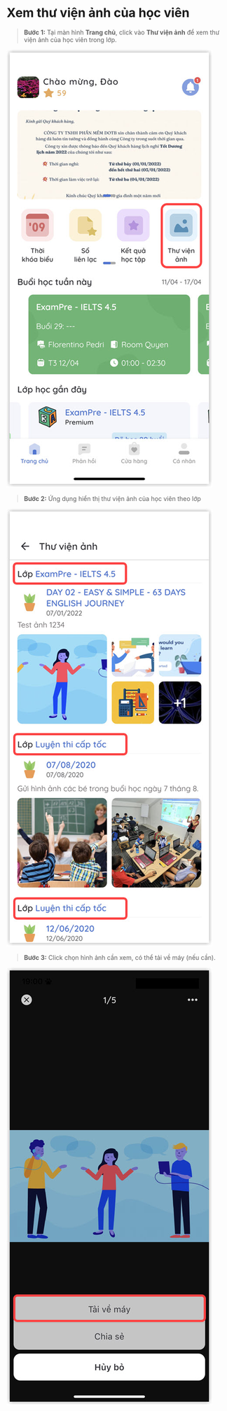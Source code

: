 # Xem thư viện ảnh của học viên

> **Bước 1:** Tại màn hình **Trang chủ**, click vào **Thư viện ảnh** để xem thư viện ảnh của học viên trong lớp.

![](<../.gitbook/assets/1 (11) (1).jpg>)

> **Bước 2:** Ứng dụng hiển thị thư viện ảnh của học viên theo lớp

![](<../.gitbook/assets/2 (11).jpg>)

> **Bước 3:** Click chọn hình ảnh cần xem, có thể tải về máy (nếu cần).

![](<../.gitbook/assets/3 (8).jpg>)
